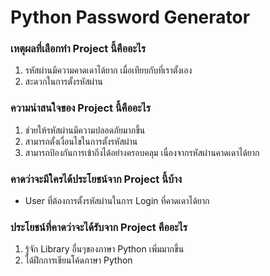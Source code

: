# Python Password Generator

### **เหตุผลที่เลือกทำ Project นี้คืออะไร**
1. รหัสผ่านมีความคาดเดาได้ยาก เมื่อเทียบกับที่เราตั้งเอง
2. สะดวกในการตั้งรหัสผ่าน

### **ความน่าสนใจของ Project นี้คืออะไร**
1. ช่วยให้รหัสผ่านมีความปลอดภัยมากขึ้น
2. สามารถตั้งเงื่อนไขในการตั้งรหัสผ่าน
3. สามารถป้องกันการเข้าถึงได้อย่างครอบคลุม เนื่องจากรหัสผ่านคาดเดาได้ยาก

### **คาดว่าจะมีใครได้ประโยชน์จาก Project นี้บ้าง**
- User ที่ต้องการตั้งรหัสผ่านในการ Login ที่คาดเดาได้ยาก

### **ประโยชน์ที่คาดว่าจะได้รับจาก Project คืออะไร**
1. รู้จัก Library อื่นๆของภาษา Python เพิ่มมากขึ้น
2. ได้ฝึกการเขียนโค้ดภาษา Python
